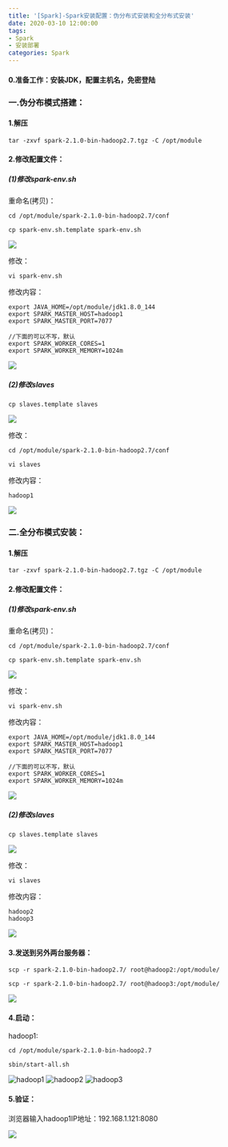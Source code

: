 ```yaml
---
title: '[Spark]-Spark安装配置：伪分布式安装和全分布式安装'
date: 2020-03-10 12:00:00
tags: 
- Spark
- 安装部署
categories: Spark
---
```


#### 0.准备工作：安装JDK，配置主机名，免密登陆

### 一.伪分布模式搭建：
#### 1.解压
```shell
tar -zxvf spark-2.1.0-bin-hadoop2.7.tgz -C /opt/module
```
#### 2.修改配置文件：
##### (1)修改spark-env.sh

重命名(拷贝)：
```shell
cd /opt/module/spark-2.1.0-bin-hadoop2.7/conf

cp spark-env.sh.template spark-env.sh
```
![](https://imgconvert.csdnimg.cn/aHR0cHM6Ly91cGxvYWQtaW1hZ2VzLmppYW5zaHUuaW8vdXBsb2FkX2ltYWdlcy80MzkxNDA3LWZlOGE4NzNjMDNjMDc1YzEucG5n?x-oss-process=image/format,png)

修改：
```shell
vi spark-env.sh
```
修改内容：
```shell
export JAVA_HOME=/opt/module/jdk1.8.0_144 
export SPARK_MASTER_HOST=hadoop1
export SPARK_MASTER_PORT=7077

//下面的可以不写，默认
export SPARK_WORKER_CORES=1
export SPARK_WORKER_MEMORY=1024m
```
![](https://imgconvert.csdnimg.cn/aHR0cHM6Ly91cGxvYWQtaW1hZ2VzLmppYW5zaHUuaW8vdXBsb2FkX2ltYWdlcy80MzkxNDA3LWJmM2JjMzE2ZDQxYzJlZGEucG5n?x-oss-process=image/format,png)

##### (2)修改slaves

```shell
cp slaves.template slaves 
```
![](https://imgconvert.csdnimg.cn/aHR0cHM6Ly91cGxvYWQtaW1hZ2VzLmppYW5zaHUuaW8vdXBsb2FkX2ltYWdlcy80MzkxNDA3LTk2ZjdhMTgyMTJjN2ZhZTgucG5n?x-oss-process=image/format,png)

修改：
```shell
cd /opt/module/spark-2.1.0-bin-hadoop2.7/conf

vi slaves
```
修改内容：
```shell
hadoop1
```
![](https://imgconvert.csdnimg.cn/aHR0cHM6Ly91cGxvYWQtaW1hZ2VzLmppYW5zaHUuaW8vdXBsb2FkX2ltYWdlcy80MzkxNDA3LWRhOWExYjAxNWVlMjA0YjEucG5n?x-oss-process=image/format,png)


### 二.全分布模式安装：

#### 1.解压
```shell
tar -zxvf spark-2.1.0-bin-hadoop2.7.tgz -C /opt/module
```
#### 2.修改配置文件：
##### (1)修改spark-env.sh

重命名(拷贝)：
```shell
cd /opt/module/spark-2.1.0-bin-hadoop2.7/conf

cp spark-env.sh.template spark-env.sh
```
![](https://imgconvert.csdnimg.cn/aHR0cHM6Ly91cGxvYWQtaW1hZ2VzLmppYW5zaHUuaW8vdXBsb2FkX2ltYWdlcy80MzkxNDA3LWZlOGE4NzNjMDNjMDc1YzEucG5n?x-oss-process=image/format,png)

修改：
```shell
vi spark-env.sh
```
修改内容：
```shell
export JAVA_HOME=/opt/module/jdk1.8.0_144 
export SPARK_MASTER_HOST=hadoop1
export SPARK_MASTER_PORT=7077

//下面的可以不写，默认
export SPARK_WORKER_CORES=1
export SPARK_WORKER_MEMORY=1024m
```
![](https://imgconvert.csdnimg.cn/aHR0cHM6Ly91cGxvYWQtaW1hZ2VzLmppYW5zaHUuaW8vdXBsb2FkX2ltYWdlcy80MzkxNDA3LWJmM2JjMzE2ZDQxYzJlZGEucG5n?x-oss-process=image/format,png)

##### (2)修改slaves

```shell
cp slaves.template slaves 
```
![](https://imgconvert.csdnimg.cn/aHR0cHM6Ly91cGxvYWQtaW1hZ2VzLmppYW5zaHUuaW8vdXBsb2FkX2ltYWdlcy80MzkxNDA3LTk2ZjdhMTgyMTJjN2ZhZTgucG5n?x-oss-process=image/format,png)

修改：
```shell
vi slaves
```
修改内容：

```shell
hadoop2
hadoop3
```
![](https://imgconvert.csdnimg.cn/aHR0cHM6Ly91cGxvYWQtaW1hZ2VzLmppYW5zaHUuaW8vdXBsb2FkX2ltYWdlcy80MzkxNDA3LWEwYmM5NzYwODM3YWEyNDEucG5n?x-oss-process=image/format,png)

#### 3.发送到另外两台服务器：
```shell
scp -r spark-2.1.0-bin-hadoop2.7/ root@hadoop2:/opt/module/

scp -r spark-2.1.0-bin-hadoop2.7/ root@hadoop3:/opt/module/
```
![](https://imgconvert.csdnimg.cn/aHR0cHM6Ly91cGxvYWQtaW1hZ2VzLmppYW5zaHUuaW8vdXBsb2FkX2ltYWdlcy80MzkxNDA3LTUzNzFjZTY5MTY0NDk2MzAucG5n?x-oss-process=image/format,png)


#### 4.启动：
hadoop1:
```shell
cd /opt/module/spark-2.1.0-bin-hadoop2.7

sbin/start-all.sh
```

![hadoop1](https://imgconvert.csdnimg.cn/aHR0cHM6Ly91cGxvYWQtaW1hZ2VzLmppYW5zaHUuaW8vdXBsb2FkX2ltYWdlcy80MzkxNDA3LWE3YzM4YWMyNmMzZjBlNjcucG5n?x-oss-process=image/format,png)
![hadoop2](https://imgconvert.csdnimg.cn/aHR0cHM6Ly91cGxvYWQtaW1hZ2VzLmppYW5zaHUuaW8vdXBsb2FkX2ltYWdlcy80MzkxNDA3LTI3ZGU3Yjc3YjZlZWUwZWYucG5n?x-oss-process=image/format,png)
![hadoop3](https://imgconvert.csdnimg.cn/aHR0cHM6Ly91cGxvYWQtaW1hZ2VzLmppYW5zaHUuaW8vdXBsb2FkX2ltYWdlcy80MzkxNDA3LTFlMDM0OTA1NDc5MTEzOTIucG5n?x-oss-process=image/format,png)

#### 5.验证：

浏览器输入hadoop1IP地址：192.168.1.121:8080

![](https://imgconvert.csdnimg.cn/aHR0cHM6Ly91cGxvYWQtaW1hZ2VzLmppYW5zaHUuaW8vdXBsb2FkX2ltYWdlcy80MzkxNDA3LTdiMjRiZGZmYTFhYzNhOTUucG5n?x-oss-process=image/format,png)